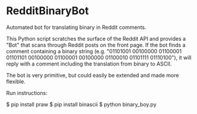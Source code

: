 # RedditBinaryBot
Automated bot for translating binary in Reddit comments.

This Python script scratches the surface of the Reddit API and provides a "Bot" that scans through Reddit posts on the front page.  If the bot finds a comment containing a binary string (e.g. "01101001 00100000 01100001 01101101 00100000 01100001 00100000 01100010 01101111 01110100"), it will reply with a comment including the translation from binary to ASCII.

The bot is very primitive, but could easily be extended and made more flexible.

Run instructions:

$ pip install praw
$ pip install binascii
$ python binary_boy.py
